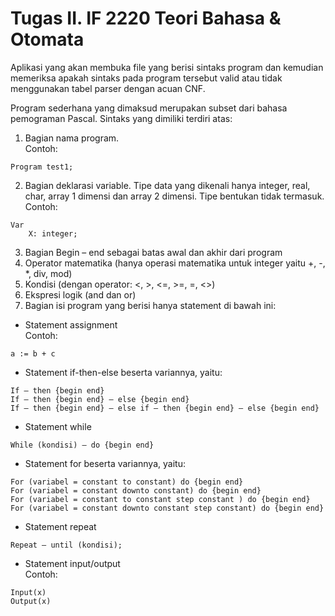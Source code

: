 # Tugas II. IF 2220 Teori Bahasa & Otomata

Aplikasi yang akan membuka file yang berisi sintaks program dan kemudian memeriksa apakah sintaks pada program tersebut valid atau tidak menggunakan tabel parser dengan acuan CNF.

Program sederhana yang dimaksud merupakan subset dari bahasa pemograman Pascal. Sintaks yang dimiliki terdiri atas:
1. Bagian nama program.  
Contoh:  
~~~
Program test1;
~~~

2. Bagian deklarasi variable. Tipe data yang dikenali hanya integer, real, char, array 1 dimensi dan array 2 dimensi. Tipe bentukan tidak termasuk.  
Contoh:  
~~~
Var
    X: integer;
~~~
3. Bagian Begin – end sebagai batas awal dan akhir dari program
4. Operator matematika (hanya operasi matematika untuk integer yaitu +, -, *, div, mod)
5. Kondisi (dengan operator: <, >, <=, >=, =, <>)
6. Ekspresi logik (and dan or)
7. Bagian isi program yang berisi hanya statement di bawah ini:
  * Statement assignment  
Contoh:  
~~~
a := b + c
~~~
  * Statement if-then-else beserta variannya, yaitu:  
~~~
If – then {begin end}  
If – then {begin end} – else {begin end}  
If – then {begin end} – else if – then {begin end} – else {begin end}
~~~
  * Statement while  
~~~
While (kondisi) – do {begin end}
~~~
  * Statement for beserta variannya, yaitu:  
~~~
For (variabel = constant to constant) do {begin end}  
For (variabel = constant downto constant) do {begin end}  
For (variabel = constant to constant step constant ) do {begin end}  
For (variabel = constant downto constant step constant) do {begin end}
~~~
  * Statement repeat  
~~~
Repeat – until (kondisi);
~~~
  * Statement input/output  
Contoh:  
~~~
Input(x)
Output(x)
~~~
